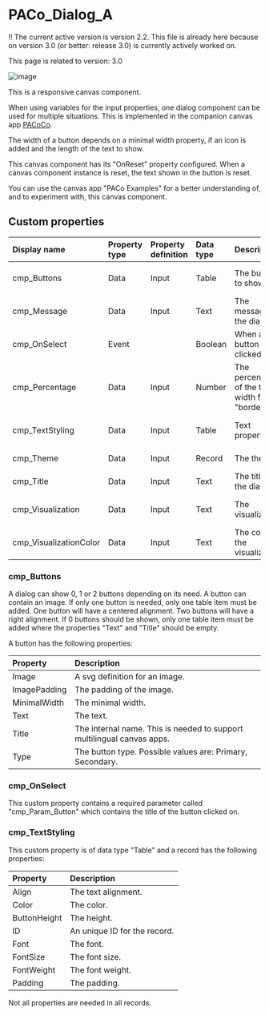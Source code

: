 # PACo_Dialog_A

!! The current active version is version 2.2. This file is already here because on version 3.0 (or better: release 3.0) is currently actively worked on.

This page is related to version: 3.0

![image](https://user-images.githubusercontent.com/35654198/235979899-d2168297-2283-498b-8148-0c03e1828836.png)

This is a responsive canvas component.

When using variables for the input properties, one dialog component can be used for multiple situations. This is implemented in the companion canvas app [PACoCo](./../PACoCo.md).

The width of a button depends on a minimal width property, if an icon is added and the length of the text to show.

This canvas component has its "OnReset" property configured. When a canvas component instance is reset, the text shown in the button is reset.

You can use the canvas app "PACo Examples" for a better understanding of, and to experiment with, this canvas component.

## Custom properties

| Display name | Property type | Property definition | Data type | Description | Memo
| :--- | :--- | :--- | :--- | :--- | :--- |
| cmp_Buttons | Data | Input | Table | The buttons to show. | See the documention on cmp_Buttons below. |
| cmp_Message | Data | Input | Text | The message of the dialog. | |
| cmp_OnSelect | Event | | Boolean | When a button is clicked on. | |
| cmp_Percentage | Data | Input | Number | The percentage of the total width for the "border". | |
| cmp_TextStyling | Data | Input | Table | Text properties. | See the documention on cmp_TextStyling below. |
| cmp_Theme | Data | Input | Record | The theme. | See the documention on theming. |
| cmp_Title | Data | Input | Text | The title of the dialog. | |
| cmp_Visualization | Data | Input | Text | The visualization. | See the documention of canvas component PACo_Visualization_A. |
| cmp_VisualizationColor | Data | Input | Text | The color of the visualization. | |

### cmp_Buttons
A dialog can show 0, 1 or 2 buttons depending on its need. A button can contain an image. If only one button is needed, only one table item must be added. One button will have a centered alignment. Two buttons will have a right alignment. If 0 buttons should be shown, only one table item must be added where the properties "Text" and "Title" should be empty.

A button has the following properties:

| Property | Description |
| :--- | :--- |
| Image | A svg definition for an image. |
| ImagePadding | The padding of the image. |
| MinimalWidth | The minimal width. |
| Text | The text. |
| Title | The internal name. This is needed to support multilingual canvas apps. |
| Type | The button type. Possible values are: Primary, Secondary. |

### cmp_OnSelect
This custom property contains a required parameter called "cmp_Param_Button" which contains the title of the button clicked on.

### cmp_TextStyling
This custom property is of data type "Table" and a record has the following properties:

| Property | Description |
| :--- | :--- |
| Align | The text alignment. |
| Color | The color. |
| ButtonHeight | The height. |
| ID | An unique ID for the record. |
| Font | The font. |
| FontSize | The font size. |
| FontWeight | The font weight. |
| Padding | The padding. |

Not all properties are needed in all records.
